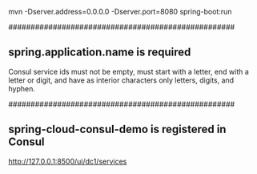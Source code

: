 mvn -Dserver.address=0.0.0.0 -Dserver.port=8080  spring-boot:run

###################################################
## spring.application.name is required
Consul service ids must not be empty, must start with a letter, end with a letter or digit, and have as interior characters only letters, digits, and hyphen.

###################################################
## spring-cloud-consul-demo is registered in Consul
http://127.0.0.1:8500/ui/dc1/services
